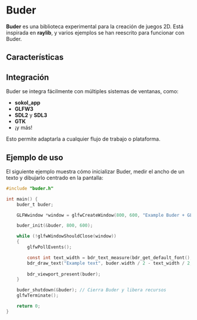 # Buder  

**Buder** es una biblioteca experimental para la creación de juegos 2D. Está inspirada en **raylib**, y varios ejemplos se han reescrito para funcionar con Buder.

## Características  

## Integración  

Buder se integra fácilmente con múltiples sistemas de ventanas, como:  
- **sokol_app**  
- **GLFW3**  
- **SDL2** y **SDL3**  
- **GTK**  
- ¡y más!  

Esto permite adaptarla a cualquier flujo de trabajo o plataforma.

## Ejemplo de uso  

El siguiente ejemplo muestra cómo inicializar Buder, medir el ancho de un texto y dibujarlo centrado en la pantalla:

```c
#include "buder.h"

int main() {
    buder_t buder;

    GLFWwindow *window = glfwCreateWindow(800, 600, "Example Buder + GLFW3", NULL, NULL);

    buder_init(&buder, 800, 600);

    while (!glfwWindowShouldClose(window))
    {
        glfwPollEvents();

        const int text_width = bdr_text_measure(bdr_get_default_font(), "Example text", 25);
        bdr_draw_text("Example text", buder.width / 2 - text_width / 2, 70, 25, PINK, 0);
        
        bdr_viewport_present(buder);
    }

    buder_shutdown(&buder); // Cierra Buder y libera recursos
    glfwTerminate();

    return 0;
}
